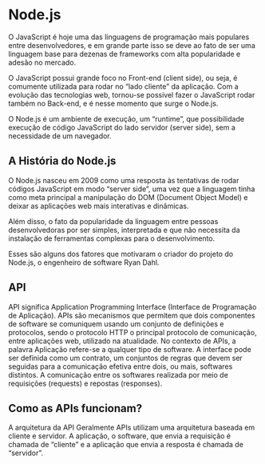 # Node.js

O JavaScript é hoje uma das linguagens de programação mais populares entre desenvolvedores, e em grande parte isso se deve ao fato de ser uma linguagem base para dezenas de frameworks com alta popularidade e adesão no mercado.

O JavaScript possui grande foco no Front-end (client side), ou seja, é comumente utilizada para rodar no “lado cliente” da aplicação. Com a evolução das tecnologias web, tornou-se possível fazer o JavaScript rodar também no Back-end, e é nesse momento que surge o Node.js.

O Node.js é um ambiente de execução, um “runtime”, que possibilidade execução de código JavaScript do lado servidor (server side), sem a necessidade de um navegador.

## A História do Node.js

O Node.js nasceu em 2009 como uma resposta às tentativas de rodar códigos JavaScript em modo “server side”, uma vez que a linguagem tinha como meta principal a manipulação do DOM (Document Object Model) e deixar as aplicações web mais interativas e dinâmicas.

Além disso, o fato da popularidade da linguagem entre pessoas desenvolvedoras por ser simples, interpretada e que não necessita da instalação de ferramentas complexas para o desenvolvimento.

Esses são alguns dos fatores que motivaram  o criador do projeto do Node.js, o engenheiro de software Ryan Dahl.

## API

API significa Application Programming Interface (Interface de Programação de Aplicação). APIs são mecanismos que permitem que dois componentes de software se comuniquem usando um conjunto de definições e protocolos, sendo o protocolo HTTP o principal protocolo de comunicação, entre aplicações web, utilizado na atualidade. No contexto de APIs, a palavra Aplicação refere-se a qualquer tipo de software. A interface pode ser definida como um contrato, um conjuntos de regras que devem ser seguidas para a comunicação efetiva entre dois, ou mais, softwares distintos. A comunicação entre os softwares realizada por meio de requisições (requests) e repostas (responses).

## Como as APIs funcionam?

A arquitetura da API Geralmente APIs utilizam uma arquitetura baseada em cliente e servidor. A aplicação, o software, que envia a requisição é chamada de “cliente” e a aplicação que envia a resposta é chamada de “servidor”.
